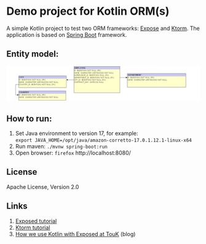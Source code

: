 # Demo project for Kotlin ORM(s)

A simple Kotlin project to test two ORM frameworks: [Expose](https://github.com/JetBrains/Exposed/wiki/DAO) and [Ktorm](https://www.ktorm.org/en/schema-definition.html).
The application is based on [Spring Boot](https://spring.io/projects/spring-boot) framework.

## Entity model:

![](docs/EntityModel.png)

## How to run:

1. Set Java environment to version 17, for example: <br />
`export JAVA_HOME=/opt/java/amazon-corretto-17.0.1.12.1-linux-x64`
2. Run maven: `./mvnw spring-boot:run`
3. Open browser: `firefox` http://localhost:8080/


## License 

Apache License, Version 2.0

## Links


1. [Exposed tutorial](https://github.com/JetBrains/Exposed/wiki/DAO)
2. [Ktorm tutorial](https://www.ktorm.org/en/entities-and-column-binding.html)
3. [How we use Kotlin with Exposed at TouK](https://touk.pl/blog/2019/02/12/how-we-use-kotlin-with-exposed-at-touk/) (blog)
